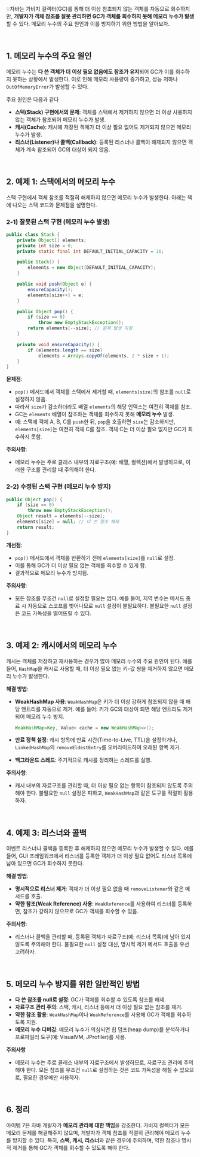 
💡자바는 가비지 컬렉터(GC)를 통해 더 이상 참조되지 않는 객체를 자동으로 회수하지만, **개발자가 객체 참조를 잘못 관리하면 GC가 객체를 회수하지 못해 메모리 누수가 발생**할 수 있다. 메모리 누수의 주요 원인과 이를 방지하기 위한 방법을 알아보자.



</br>

## 1. **메모리 누수의 주요 원인**

메모리 누수는 **다 쓴 객체가 더 이상 필요 없음에도 참조가 유지**되어 GC가 이를 회수하지 못하는 상황에서 발생한다. 이로 인해 메모리 사용량이 증가하고, 성능 저하나 `OutOfMemoryError`가 발생할 수 있다. 

주요 원인은 다음과 같다

- **스택(Stack) 구현에서의 문제**: 객체를 스택에서 제거하지 않으면 더 이상 사용하지 않는 객체가 참조되어 메모리 누수가 발생.
- **캐시(Cache)**: 캐시에 저장된 객체가 더 이상 필요 없어도 제거되지 않으면 메모리 누수가 발생.
- **리스너(Listener)나 콜백(Callback)**: 등록된 리스너나 콜백이 해제되지 않으면 객체가 계속 참조되어 GC의 대상이 되지 않음.

</br>

## 2. **예제 1: 스택에서의 메모리 누수**

스택 구현에서 객체 참조를 적절히 해제하지 않으면 메모리 누수가 발생한다. 아래는 책에 나오는 스택 코드와 문제점을 설명한다.

### 2-1) 잘못된 스택 구현 (메모리 누수 발생)

```java
public class Stack {
    private Object[] elements;
    private int size = 0;
    private static final int DEFAULT_INITIAL_CAPACITY = 16;

    public Stack() {
        elements = new Object[DEFAULT_INITIAL_CAPACITY];
    }

    public void push(Object e) {
        ensureCapacity();
        elements[size++] = e;
    }

    public Object pop() {
        if (size == 0)
            throw new EmptyStackException();
        return elements[--size]; // 문제 발생 지점
    }

    private void ensureCapacity() {
        if (elements.length == size)
            elements = Arrays.copyOf(elements, 2 * size + 1);
    }
}

```

**문제점**:

- `pop()` 메서드에서 객체를 스택에서 제거할 때, `elements[size]`의 참조를 `null`로 설정하지 않음.
- 따라서 `size`가 감소하더라도 배열 `elements`의 해당 인덱스는 여전히 객체를 참조.
- GC는 `elements` 배열이 참조하는 객체를 회수하지 못해 **메모리 누수** 발생.
- 예: 스택에 객체 A, B, C를 `push`한 뒤, `pop`을 호출하면 `size`는 감소하지만, `elements[size]`는 여전히 객체 C를 참조. 객체 C는 더 이상 필요 없지만 GC가 회수하지 못함.

**주의사항**:

- 메모리 누수는 주로 클래스 내부의 자료구조(예: 배열, 컬렉션)에서 발생하므로, 이러한 구조를 관리할 때 주의해야 한다.

### 2-2) 수정된 스택 구현 (메모리 누수 방지)

```java
public Object pop() {
    if (size == 0)
        throw new EmptyStackException();
    Object result = elements[--size];
    elements[size] = null; // 다 쓴 참조 해제
    return result;
}

```

**개선점**:

- `pop()` 메서드에서 객체를 반환하기 전에 `elements[size]`를 `null`로 설정.
- 이를 통해 GC가 더 이상 필요 없는 객체를 회수할 수 있게 함.
- 결과적으로 메모리 누수가 방지됨.

**주의사항**:

- 모든 참조를 무조건 `null`로 설정할 필요는 없다. 예를 들어, 지역 변수는 메서드 종료 시 자동으로 스코프를 벗어나므로 `null` 설정이 불필요하다. 불필요한 `null` 설정은 코드 가독성을 떨어뜨릴 수 있다.

</br>

## 3. **예제 2: 캐시에서의 메모리 누수**

캐시는 객체를 저장하고 재사용하는 경우가 많아 메모리 누수의 주요 원인이 된다. 예를 들어, `HashMap`을 캐시로 사용할 때, 더 이상 필요 없는 키-값 쌍을 제거하지 않으면 메모리 누수가 발생한다.

**해결 방법**:

- **WeakHashMap 사용**: `WeakHashMap`은 키가 더 이상 강하게 참조되지 않을 때 해당 엔트리를 자동으로 제거. 예를 들어:
키가 GC의 대상이 되면 해당 엔트리도 제거되어 메모리 누수 방지.
    
    ```java
    WeakHashMap<Key, Value> cache = new WeakHashMap<>();
    
    ```
    
- **만료 정책 설정**: 캐시 항목에 만료 시간(Time-to-Live, TTL)을 설정하거나, `LinkedHashMap`의 `removeEldestEntry`를 오버라이드하여 오래된 항목 제거.
- **백그라운드 스레드**: 주기적으로 캐시를 정리하는 스레드를 실행.

**주의사항**:

- 캐시 내부의 자료구조를 관리할 때, 더 이상 필요 없는 항목이 참조되지 않도록 주의해야 한다. 불필요한 `null` 설정은 피하고, `WeakHashMap`과 같은 도구를 적절히 활용하자.

</br>

## 4. **예제 3: 리스너와 콜백**

이벤트 리스너나 콜백을 등록한 후 해제하지 않으면 메모리 누수가 발생할 수 있다. 예를 들어, GUI 프레임워크에서 리스너를 등록한 객체가 더 이상 필요 없어도 리스너 목록에 남아 있으면 GC가 회수하지 못한다.

**해결 방법**:

- **명시적으로 리스너 제거**: 객체가 더 이상 필요 없을 때 `removeListener`와 같은 메서드를 호출.
- **약한 참조(Weak Reference) 사용**: `WeakReference`를 사용하여 리스너를 등록하면, 참조가 강하지 않으므로 GC가 객체를 회수할 수 있음.

**주의사항**:

- 리스너나 콜백을 관리할 때, 등록된 객체가 자료구조(예: 리스너 목록)에 남아 있지 않도록 주의해야 한다. 불필요한 `null` 설정 대신, 명시적 제거 메서드 호출을 우선 고려하자.

</br>


## 5. **메모리 누수 방지를 위한 일반적인 방법**

- **다 쓴 참조를 null로 설정**: GC가 객체를 회수할 수 있도록 참조를 해제.
- **자료구조 관리 주의**: 스택, 캐시, 리스너 등에서 더 이상 필요 없는 참조를 제거.
- **약한 참조 활용**: `WeakHashMap`이나 `WeakReference`를 사용해 GC가 객체를 회수하도록 지원.
- **메모리 누수 디버깅**: 메모리 누수가 의심되면 힙 덤프(heap dump)를 분석하거나 프로파일러 도구(예: VisualVM, JProfiler)를 사용.

**주의사항**

- 메모리 누수는 주로 클래스 내부의 자료구조에서 발생하므로, 자료구조 관리에 주의해야 한다. 모든 참조를 무조건 `null`로 설정하는 것은 코드 가독성을 해칠 수 있으므로, 필요한 경우에만 사용하자.

</br>


## 6. **정리**

아이템 7은 자바 개발자가 **메모리 관리에 대한 책임**을 강조한다. 가비지 컬렉터가 모든 메모리 문제를 해결해주지 않으며, 개발자가 객체 참조를 적절히 관리해야 메모리 누수를 방지할 수 있다. 특히, **스택, 캐시, 리스너**와 같은 경우에 주의하며, 약한 참조나 명시적 제거를 통해 GC가 객체를 회수할 수 있도록 해야 한다.
